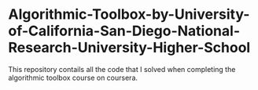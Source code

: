 # Algorithmic-Toolbox-by-University-of-California-San-Diego-National-Research-University-Higher-School

This repository contails all the code that I solved when completing the algorithmic toolbox course on coursera.
